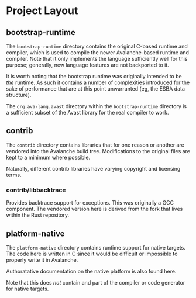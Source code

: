 Project Layout
==============

## bootstrap-runtime

The `bootstrap-runtime` directory contains the original C-based runtime and
compiler, which is used to compile the newer Avalanche-based runtime and
compiler. Note that it only implements the language sufficiently well for this
purpose; generally, new language features are not backported to it.

It is worth noting that the bootstrap runtime was originally intended to be
*the* runtime. As such it contains a number of complexities introduced for the
sake of performance that are at this point unwarranted (eg, the ESBA data
structure).

The `org.ava-lang.avast` directory within the `bootstrap-runtime` directory is
a sufficient subset of the Avast library for the real compiler to work.

## contrib

The `contrib` directory contains libraries that for one reason or another are
vendored into the Avalanche build tree. Modifications to the original files are
kept to a minimum where possible.

Naturally, different contrib libraries have varying copyright and licensing
terms.

### contrib/libbacktrace

Provides backtrace support for exceptions. This was originally a GCC component.
The vendored version here is derived from the fork that lives within the Rust
repository.

## platform-native

The `platform-native` directory contains runtime support for native targets.
The code here is written in C since it would be difficult or impossible to
properly write it in Avalanche.

Authoratative documentation on the native platform is also found here.

Note that this does _not_ contain and part of the compiler or code generator
for native targets.
